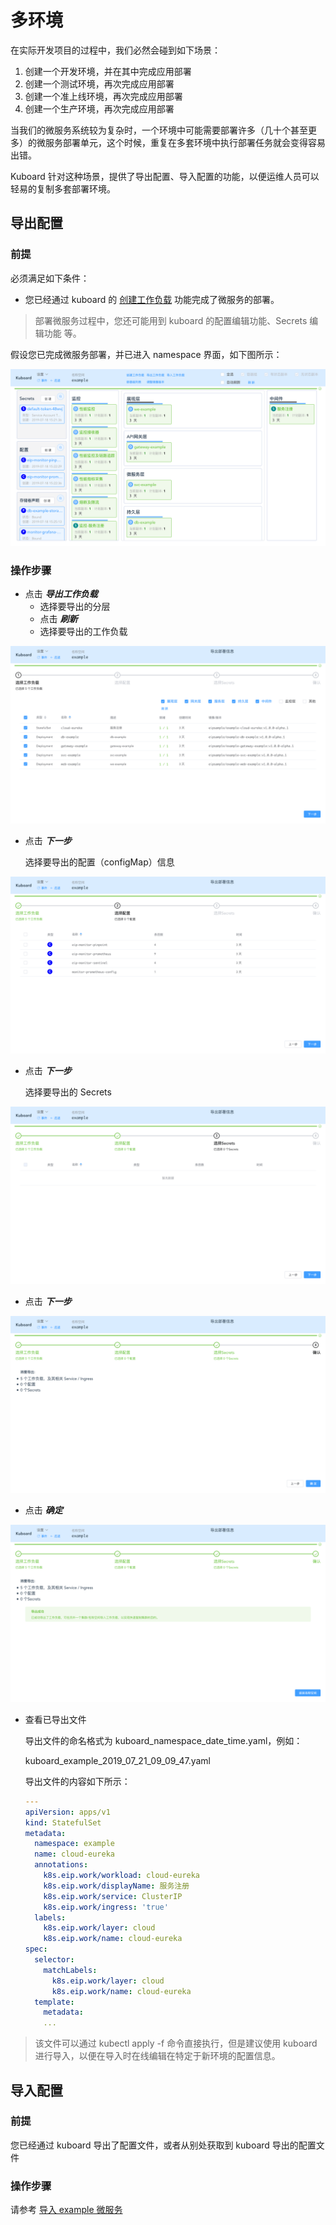 # 多环境

在实际开发项目的过程中，我们必然会碰到如下场景：

1. 创建一个开发环境，并在其中完成应用部署
2. 创建一个测试环境，再次完成应用部署
3. 创建一个准上线环境，再次完成应用部署
4. 创建一个生产环境，再次完成应用部署



当我们的微服务系统较为复杂时，一个环境中可能需要部署许多（几十个甚至更多）的微服务部署单元，这个时候，重复在多套环境中执行部署任务就会变得容易出错。



Kuboard 针对这种场景，提供了导出配置、导入配置的功能，以便运维人员可以轻易的复制多套部署环境。



## 导出配置

### 前提

必须满足如下条件：

* 您已经通过 kuboard 的 [创建工作负载](/guide/namespace/workload) 功能完成了微服务的部署。

> 部署微服务过程中，您还可能用到 kuboard 的配置编辑功能、Secrets 编辑功能 等。

假设您已完成微服务部署，并已进入 namespace 界面，如下图所示：

![image-20190721085144545](./multi-env.assets/image-20190721085144545.png)

### 操作步骤

* 点击 ***导出工作负载***
  * 选择要导出的分层
  * 点击 ***刷新***
  * 选择要导出的工作负载

![image-20190721090118542](./multi-env.assets/image-20190721090118542.png)

* 点击 ***下一步***

  选择要导出的配置（configMap）信息

![image-20190721090753742](./multi-env.assets/image-20190721090753742.png)

* 点击 ***下一步***

  选择要导出的 Secrets

![image-20190721090840925](./multi-env.assets/image-20190721090840925.png)

* 点击 ***下一步***

![image-20190721090935511](./multi-env.assets/image-20190721090935511.png)

* 点击 ***确定***

![image-20190721091005130](./multi-env.assets/image-20190721091005130.png)

* 查看已导出文件

  导出文件的命名格式为 kuboard_namespace_date_time.yaml，例如：

  kuboard_example_2019_07_21_09_09_47.yaml
  
  导出文件的内容如下所示：
  
  ```yaml
  ---
  apiVersion: apps/v1
  kind: StatefulSet
  metadata:
    namespace: example
    name: cloud-eureka
    annotations:
      k8s.eip.work/workload: cloud-eureka
      k8s.eip.work/displayName: 服务注册
      k8s.eip.work/service: ClusterIP
      k8s.eip.work/ingress: 'true'
    labels:
      k8s.eip.work/layer: cloud
      k8s.eip.work/name: cloud-eureka
  spec:
    selector:
      matchLabels:
        k8s.eip.work/layer: cloud
        k8s.eip.work/name: cloud-eureka
    template:
      metadata:
      ...
  ```

> 该文件可以通过 kubectl apply -f 命令直接执行，但是建议使用 kuboard 进行导入，以便在导入时在线编辑在特定于新环境的配置信息。



## 导入配置

### 前提

您已经通过 kuboard 导出了配置文件，或者从别处获取到 kuboard 导出的配置文件



### 操作步骤

请参考 [导入 example 微服务](/guide/example/import)


